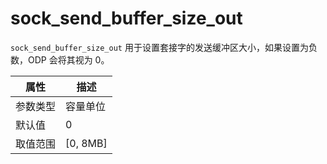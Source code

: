 # sock_send_buffer_size_out

`sock_send_buffer_size_out` 用于设置套接字的发送缓冲区大小，如果设置为负数，ODP 会将其视为 0。

|  属性    | 描述     |
|----------|---------|
| 参数类型 |   容量单位      |
| 默认值   | 0     |
| 取值范围 | [0, 8MB] |
